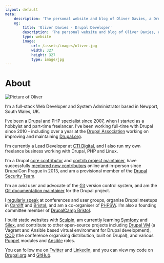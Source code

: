 ```yaml
---
layout: default
meta:
    description: 'The personal website and blog of Oliver Davies, a Drupal Developer and System Administrator from Wales, UK.'
    og:
        title: 'Oliver Davies - Drupal Developer'
        description: 'The personal website and blog of Oliver Davies, a Drupal Developer and System Administrator from Wales, UK.'
        type: website
        image:
            url: /assets/images/oliver.jpg
            width: 327
            height: 327
            type: image/jpg
---
```

# About

<img src="{{ site.gravatar.url }}?s=125" alt="Picture of Oliver" class="img-circle">

I’m a full-stack Web Developer and System Administrator based in Newport, South Wales, UK.

I’ve been a <a href="{{ site.drupalorg.url_nice }}">Drupal</a> and PHP specialist since 2007, when I started as a hobbyist and part-time freelancer. I’ve been working full-time with Drupal since 2010 - including over a year at the [Drupal Association](https://assoc.drupal.org/about/) working on improving and maintaining [Drupal.org](https://www.drupal.org).

I’m currently a Lead Developer at [CTI Digital](https://www.ctidigital.com/), and I also run my own freelance business working with Drupal, PHP and Linux.

I’m a Drupal <a href="{{ site.drupalorg.url_nice }}/issue-credits/3060">core contributor</a> and <a href="https://www.drupal.org/project/user/{{ site.drupalorg.uid }}">contrib project maintainer</a>, have successfully <a href="{{ site.drupalorg.url }}/people-mentored">mentored new contributors</a> online and in-person since DrupalCon Prague in 2013, and am a provisional member of the [Drupal Security Team](https://www.drupal.org/security-team).

I’m an avid user and advocate of the [Git](http://git-scm.com) version control system, and am the [Git documentation maintainer](https://www.drupal.org/node/2248627#comment-8887789) for the Drupal project.

I [regularly speak](/talks/) at conferences and user groups, organise Drupal meetups in [Cardiff](https://groups.drupal.org/wales-uk) and [Bristol](http://drupalbristol.org.uk), and am a co-organiser of [PHPSW](http://phpsw.uk). I’m also a founding committee member of [DrupalCamp Bristol](http://www.drupalcampbristol.co.uk).

I build static websites with [Sculpin](https://sculpin.io), am currently learning [Symfony](http://symfony.com/) and [Silex](http://silex.sensiolabs.org/), and contribute to other open-source projects including [Drupal VM](http://www.drupalvm.com) (a Vagrant and Ansible based virtual environment for Drupal development), [COD](http://usecod.io) (the conference organising distribution, built on Drupal), and various [Puppet](https://puppetlabs.com/puppet/what-is-puppet/) modules and [Ansible](http://www.ansible.com/how-ansible-works) roles.

You can follow me on <a href="{{ site.twitter.url }}">Twitter</a> and <a href="{{ site.linkedin.url }}">LinkedIn</a>, and you can view my code on <a href="{{ site.drupalorg.url }}/track/code">Drupal.org</a> and <a href="{{ site.github.url }}?tab=activity">GitHub</a>.
